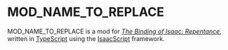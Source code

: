 # MOD_NAME_TO_REPLACE

MOD_NAME_TO_REPLACE is a mod for *[The Binding of Isaac: Repentance](https://store.steampowered.com/app/1426300/The_Binding_of_Isaac_Repentance/)*, written in [TypeScript](https://www.typescriptlang.org/) using the [IsaacScript](https://isaacscript.github.io/) framework.
